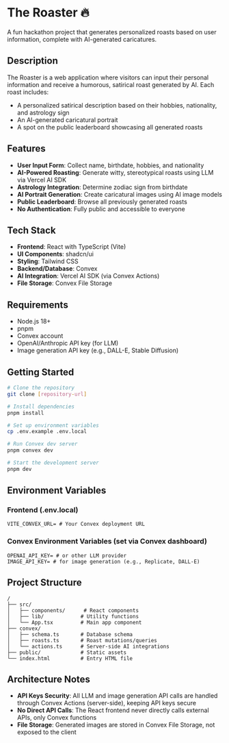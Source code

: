 # The Roaster 🔥

A fun hackathon project that generates personalized roasts based on user information, complete with AI-generated caricatures.

## Description

The Roaster is a web application where visitors can input their personal information and receive a humorous, satirical roast generated by AI. Each roast includes:
- A personalized satirical description based on their hobbies, nationality, and astrology sign
- An AI-generated caricatural portrait
- A spot on the public leaderboard showcasing all generated roasts

## Features

- **User Input Form**: Collect name, birthdate, hobbies, and nationality
- **AI-Powered Roasting**: Generate witty, stereotypical roasts using LLM via Vercel AI SDK
- **Astrology Integration**: Determine zodiac sign from birthdate
- **AI Portrait Generation**: Create caricatural images using AI image models
- **Public Leaderboard**: Browse all previously generated roasts
- **No Authentication**: Fully public and accessible to everyone

## Tech Stack

- **Frontend**: React with TypeScript (Vite)
- **UI Components**: shadcn/ui
- **Styling**: Tailwind CSS
- **Backend/Database**: Convex
- **AI Integration**: Vercel AI SDK (via Convex Actions)
- **File Storage**: Convex File Storage

## Requirements

- Node.js 18+
- pnpm
- Convex account
- OpenAI/Anthropic API key (for LLM)
- Image generation API key (e.g., DALL-E, Stable Diffusion)

## Getting Started

```bash
# Clone the repository
git clone [repository-url]

# Install dependencies
pnpm install

# Set up environment variables
cp .env.example .env.local

# Run Convex dev server
pnpm convex dev

# Start the development server
pnpm dev
```

## Environment Variables

### Frontend (.env.local)
```
VITE_CONVEX_URL= # Your Convex deployment URL
```

### Convex Environment Variables (set via Convex dashboard)
```
OPENAI_API_KEY= # or other LLM provider
IMAGE_API_KEY= # for image generation (e.g., Replicate, DALL-E)
```

## Project Structure

```
/
├── src/
│   ├── components/      # React components
│   ├── lib/            # Utility functions
│   └── App.tsx         # Main app component
├── convex/
│   ├── schema.ts       # Database schema
│   ├── roasts.ts       # Roast mutations/queries
│   └── actions.ts      # Server-side AI integrations
├── public/             # Static assets
└── index.html          # Entry HTML file
```

## Architecture Notes

- **API Keys Security**: All LLM and image generation API calls are handled through Convex Actions (server-side), keeping API keys secure
- **No Direct API Calls**: The React frontend never directly calls external APIs, only Convex functions
- **File Storage**: Generated images are stored in Convex File Storage, not exposed to the client
